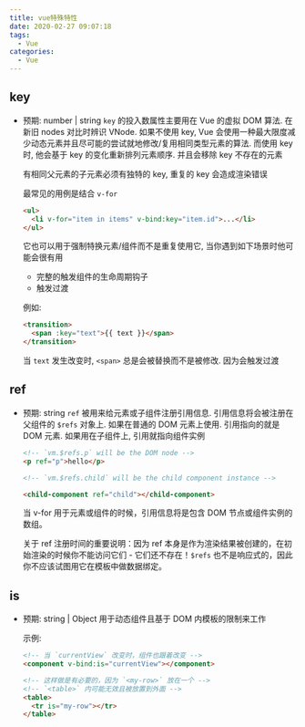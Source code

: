 ```yaml
---
title: vue特殊特性
date: 2020-02-27 09:07:18
tags:
  - Vue
categories:
  - Vue
---
```


## key

- 预期: number | string
  `key` 的投入数属性主要用在 Vue 的虚拟 DOM 算法. 在新旧 nodes 对比时辨识 VNode. 如果不使用 key, Vue 会使用一种最大限度减少动态元素并且尽可能的尝试就地修改/复用相同类型元素的算法. 而使用 key 时, 他会基于 key 的变化重新排列元素顺序. 并且会移除 key 不存在的元素

  有相同父元素的子元素必须有独特的 key, 重复的 key 会造成渲染错误

  最常见的用例是结合 `v-for`

  ```html
  <ul>
    <li v-for="item in items" v-bind:key="item.id">...</li>
  </ul>
  ```

  它也可以用于强制特换元素/组件而不是重复使用它, 当你遇到如下场景时他可能会很有用

  - 完整的触发组件的生命周期钩子
  - 触发过渡

  例如:

  ```html
  <transition>
    <span :key="text">{{ text }}</span>
  </transition>
  ```

  当 `text` 发生改变时, `<span>` 总是会被替换而不是被修改. 因为会触发过渡

## ref

- 预期: string
  `ref` 被用来给元素或子组件注册引用信息. 引用信息将会被注册在父组件的 `$refs` 对象上. 如果在普通的 DOM 元素上使用. 引用指向的就是 DOM 元素. 如果用在子组件上, 引用就指向组件实例

  ```html
  <!-- `vm.$refs.p` will be the DOM node -->
  <p ref="p">hello</p>

  <!-- `vm.$refs.child` will be the child component instance -->

  <child-component ref="child"></child-component>
  ```

  当 v-for 用于元素或组件的时候，引用信息将是包含 DOM 节点或组件实例的数组。

  关于 ref 注册时间的重要说明：因为 ref 本身是作为渲染结果被创建的，在初始渲染的时候你不能访问它们 - 它们还不存在！`$refs` 也不是响应式的，因此你不应该试图用它在模板中做数据绑定。

## is

- 预期: string | Object
  用于动态组件且基于 DOM 内模板的限制来工作

  示例:

  ```html
  <!-- 当 `currentView` 改变时，组件也跟着改变 -->
  <component v-bind:is="currentView"></component>

  <!-- 这样做是有必要的，因为 `<my-row>` 放在一个 -->
  <!-- `<table>` 内可能无效且被放置到外面 -->
  <table>
    <tr is="my-row"></tr>
  </table>
  ```
